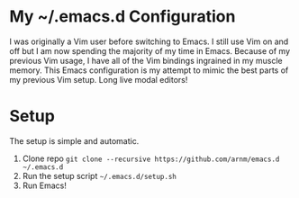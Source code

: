 My ~/.emacs.d Configuration
========================
I was originally a Vim user before switching to Emacs. I still use Vim on and off but I am now spending the majority of my time in Emacs. Because of my previous Vim usage, I have all of the Vim bindings ingrained in my muscle memory. This Emacs configuration is my attempt to mimic the best parts of my previous Vim setup. Long live modal editors!

# Setup

The setup is simple and automatic.

1. Clone repo `git clone --recursive https://github.com/arnm/emacs.d ~/.emacs.d`
2. Run the setup script `~/.emacs.d/setup.sh`
3. Run Emacs!
